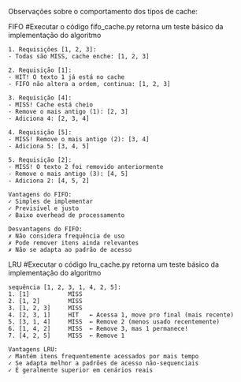 Observações sobre o comportamento dos tipos de cache:



FIFO
#Executar o código fifo_cache.py retorna um teste básico da implementação do algoritmo

    1. Requisições [1, 2, 3]: 
    - Todas são MISS, cache enche: [1, 2, 3]

    2. Requisição [1]:
    - HIT! O texto 1 já está no cache
    - FIFO não altera a ordem, continua: [1, 2, 3]

    3. Requisição [4]:
    - MISS! Cache está cheio
    - Remove o mais antigo (1): [2, 3]
    - Adiciona 4: [2, 3, 4]

    4. Requisição [5]:
    - MISS! Remove o mais antigo (2): [3, 4]
    - Adiciona 5: [3, 4, 5]

    5. Requisição [2]:
    - MISS! O texto 2 foi removido anteriormente
    - Remove o mais antigo (3): [4, 5]
    - Adiciona 2: [4, 5, 2]
        
    Vantagens do FIFO:
    ✓ Simples de implementar
    ✓ Previsível e justo
    ✓ Baixo overhead de processamento

    Desvantagens do FIFO:
    ✗ Não considera frequência de uso
    ✗ Pode remover itens ainda relevantes
    ✗ Não se adapta ao padrão de acesso

LRU
#Executar o código lru_cache.py retorna um teste básico da implementação do algoritmo

    sequência [1, 2, 3, 1, 4, 2, 5]:
    1. [1]           MISS
    2. [1, 2]        MISS
    3. [1, 2, 3]     MISS
    4. [2, 3, 1]     HIT   ← Acessa 1, move pro final (mais recente)
    5. [3, 1, 4]     MISS  ← Remove 2 (menos usado recentemente)
    6. [1, 4, 2]     MISS  ← Remove 3, mas 1 permanece!
    7. [4, 2, 5]     MISS  ← Remove 1 

    Vantagens LRU:
    ✓ Mantém itens frequentemente acessados por mais tempo
    ✓ Se adapta melhor a padrões de acesso não-sequenciais
    ✓ É geralmente superior em cenários reais